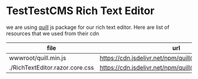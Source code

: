 # TestTestCMS Rich Text Editor
we are using [quill](https://www.npmjs.com/package/quill) js package for our rich text editor.
Here are list of resources that we used from their cdn


| file | url |
| --- | --- |
| wwwroot/quill.min.js | https://cdn.jsdelivr.net/npm/quill@2/dist/quill.js |
| ./RichTextEditor.razor.core.css | https://cdn.jsdelivr.net/npm/quill@2/dist/quill.snow.css |

